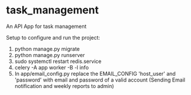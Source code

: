 # task_management
An API App for task management

Setup to configure and run the project:

1. python manage.py migrate
2. python manage.py runserver
3. sudo systemctl restart redis.service
4. celery -A app  worker -B -l info 
5. In app/email_config.py replace the EMAIL_CONFIG 'host_user' and 'password' with email and password of a valid account (Sending Email notification and weekly reports to admin)